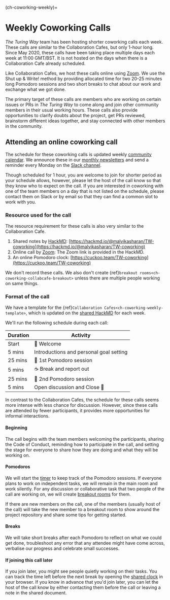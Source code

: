 (ch-coworking-weekly)=
# Weekly Coworking Calls

_The Turing Way_ team has been hosting shorter coworking calls each week.
These calls are similar to the Collaboration Cafes, but only 1-hour long.
Since May 2020, these calls have been taking place multiple days each week at 11:00 GMT/BST.
It is not hosted on the days when there is a Collaboration Cafe already scheduled.

Like Collaboration Cafes, we host these calls online using [Zoom](https://www.zoom.us/).
We use the Shut up & Write! method by providing allocated time for two 20-25 minutes long Pomodoro sessions and two short breaks to chat about our work and exchange what we got done.

The primary target of these calls are members who are working on certain issues or PRs in _The Turing Way_ to come along and join other community members in their usual working hours.
These calls also provide opportunities to clarify doubts about the project, get PRs reviewed, brainstorm different ideas together, and stay connected with other members in the community.

## Attending an online coworking call

The schedule for these coworking calls is updated weekly [community calendar](https://calendar.google.com/calendar/embed?src=theturingway%40gmail.com&ctz=Europe%2FLondon).
We announce these in our [monthly newsletters](https://tinyletter.com/TuringWay/archive) and send a reminder every Monday on the [Slack channel](https://tinyurl.com/jointuringwayslack).

Though scheduled for 1 hour, you are welcome to join for shorter period as your schedule allows, however, please let the host of the call know so that they know who to expect on the call.
If you are interested in coworking with one of the team members on a day that is not listed on the schedule, please contact them on Slack or by email so that they can find a common slot to work with you.

### Resource used for the call

The resource requirement for these calls is also very similar to the Collaboration Cafe.

1. Shared notes by [HackMD](https://hackmd.io/): [https://hackmd.io/@malvikasharan/TW-coworking](https://hackmd.io/@malvikasharan/TW-coworking)
2. Online call by [Zoom](https://www.zoom.us/): The Zoom link is provided in the HackMD.
3. An online Pomodoro clock: [https://cuckoo.team/TW-coworking](https://cuckoo.team/TW-coworking)

We don't record these calls.
We also don't create {ref}`breakout rooms<ch-coworking-collabcafe-breakout>` unless there are multiple people working on same things.

### Format of the call

We have a template for the {ref}`Collaboration Cafes<ch-coworking-weekly-template>`, which is updated on the [shared HackMD](https://hackmd.io/@malvikasharan/TW-coworking) for each week.

We'll run the following schedule during each call:

| Duration | Activity |
| ---- | -------- |
| Start | 👋 Welcome |
| 5 mins | Introductions and personal goal setting |
| 25 mins | 🍅 1st Pomodoro session |
| 5 mins | ☕️ Break and report out |
| 25 mins | 🍅 2nd Pomodoro session |
| 5 mins | Open discussion and Close 👋 |

In contrast to the Collaboration Cafes, the schedule for these calls seems more intense with less chance for discussion.
However, since these calls are attended by fewer participants, it provides more opportunities for informal interactions.

#### Beginning

The call begins with the team members welcoming the participants, sharing the Code of Conduct, reminding how to participate in the call, and setting the stage for everyone to share how they are doing and what they will be working on.

#### Pomodoros

We will start the [timer](https://cuckoo.team/TW-coworking) to keep track of the Pomodoro sessions.
If everyone plans to work on independent tasks, we will remain in the main room and work silently.
For any discussion or collaborative task that two people of the call are working on, we will create [breakout rooms](#breakout-rooms) for them.

If there are new members on the call, one of the members (usually host of the call) will take the new member to a breakout room to show around the project repository and share some tips for getting started.

#### Breaks

We will take short breaks after each Pomodoro to reflect on what we could get done, troubleshoot any error that any attendee might have come across, verbalise our progress and celebrate small successes.

#### If joining this call later

If you join later, you might see people quietly working on their tasks.
You can track the time left before the next break by opening the [shared clock](https://cuckoo.team/TW-coworking) in your browser.
If you know in advance that you'd join later, you can let the host of the call know by either contacting them before the call or leaving a note in the shared document.
